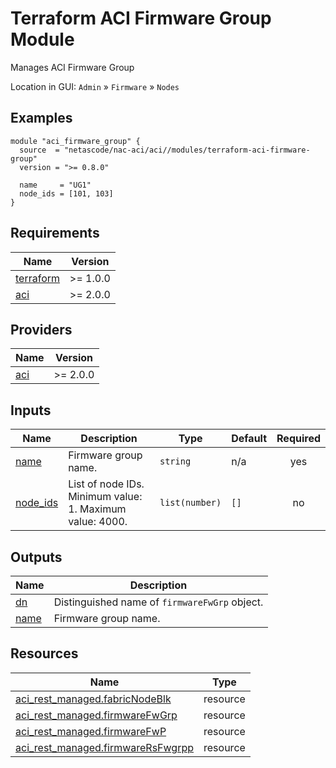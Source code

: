 <!-- BEGIN_TF_DOCS -->
# Terraform ACI Firmware Group Module

Manages ACI Firmware Group

Location in GUI:
`Admin` » `Firmware` » `Nodes`

## Examples

```hcl
module "aci_firmware_group" {
  source  = "netascode/nac-aci/aci//modules/terraform-aci-firmware-group"
  version = ">= 0.8.0"

  name     = "UG1"
  node_ids = [101, 103]
}
```

## Requirements

| Name | Version |
|------|---------|
| <a name="requirement_terraform"></a> [terraform](#requirement\_terraform) | >= 1.0.0 |
| <a name="requirement_aci"></a> [aci](#requirement\_aci) | >= 2.0.0 |

## Providers

| Name | Version |
|------|---------|
| <a name="provider_aci"></a> [aci](#provider\_aci) | >= 2.0.0 |

## Inputs

| Name | Description | Type | Default | Required |
|------|-------------|------|---------|:--------:|
| <a name="input_name"></a> [name](#input\_name) | Firmware group name. | `string` | n/a | yes |
| <a name="input_node_ids"></a> [node\_ids](#input\_node\_ids) | List of node IDs. Minimum value: 1. Maximum value: 4000. | `list(number)` | `[]` | no |

## Outputs

| Name | Description |
|------|-------------|
| <a name="output_dn"></a> [dn](#output\_dn) | Distinguished name of `firmwareFwGrp` object. |
| <a name="output_name"></a> [name](#output\_name) | Firmware group name. |

## Resources

| Name | Type |
|------|------|
| [aci_rest_managed.fabricNodeBlk](https://registry.terraform.io/providers/CiscoDevNet/aci/latest/docs/resources/rest_managed) | resource |
| [aci_rest_managed.firmwareFwGrp](https://registry.terraform.io/providers/CiscoDevNet/aci/latest/docs/resources/rest_managed) | resource |
| [aci_rest_managed.firmwareFwP](https://registry.terraform.io/providers/CiscoDevNet/aci/latest/docs/resources/rest_managed) | resource |
| [aci_rest_managed.firmwareRsFwgrpp](https://registry.terraform.io/providers/CiscoDevNet/aci/latest/docs/resources/rest_managed) | resource |
<!-- END_TF_DOCS -->